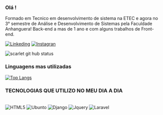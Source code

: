 ### Olá ! 
Formado em Tecnico em desenvolvimento de sistema na ETEC e agora  no 3° semestre de Análise e Desenvolvimento de Sistemas pela Faculdade Anhanguera!
 Back-end a mas de 1 ano e com alguns trabalhos de Front-end.
<br>

[![Linkeding](https://img.shields.io/badge/LinkedIn-0077B5?style=for-the-badge&logo=linkedin&logoColor=white)](https://www.linkedin.com/in/brunocesarfirmino89/)
[![Instagran](https://img.shields.io/badge/Instagram-E4405F?style=for-the-badge&logo=instagram&logoColor=white)](https://www.instagram.com/bruno_2989/)

![scarlet git hub status](https://github-readme-stats.vercel.app/api?username=brunocesarf&show_icons=true&theme=dracula)

### Linguagens mas utilizadas
[![Top Langs](https://github-readme-stats.vercel.app/api/top-langs/?username=brunocesarf&layout=compact)](https://github.com/brunocesarf/github-readme-stats)

### TECNOLOGIAS QUE UTILIZO NO MEU DIA A DIA

<div styles="display: inline_block"><br>

<img align="center" alt= "HTML5" src="https://img.shields.io/badge/HTML5-E34F26?style=for-the-badge&logo=html5&logoColor=white" />
<img align="center" alt= "Ubunto" src="https://img.shields.io/badge/Ubuntu-E95420?style=for-the-badge&logo=ubuntu&logoColor=white" /
<img align="center" alt= "Python" src="https://img.shields.io/badge/Python-3776AB?style=for-the-badge&logo=python&logoColor=white" />
<img align="center" alt= "Django" src="https://img.shields.io/badge/Django-092E20?style=for-the-badge&logo=django&logoColor=white" />
<img align="center" alt= "Jquery" src="https://img.shields.io/badge/jQuery-0769AD?style=for-the-badge&logo=jquery&logoColor=white" />
<img align="center" alt= "Laravel" src="https://img.shields.io/badge/Laravel-FF2D20?style=for-the-badge&logo=laravel&logoColor=white" />
<img align="center" alt= "" src="https://img.shields.io/badge/CSS-239120?&style=for-the-badge&logo=css3&logoColor=white" />
<img align="center" alt= "" src="https://img.shields.io/badge/JavaScript-F7DF1E?style=for-the-badge&logo=javascript&logoColor=black" />
<img align="center" alt= "" src="https://img.shields.io/badge/PHP-777BB4?style=for-the-badge&logo=php&logoColor=white" />
<img align="center" alt= "" src="https://img.shields.io/badge/Vue.js-35495E?style=for-the-badge&logo=vue.js&logoColor=4FC08D" />
<img align="center" alt= "" src="https://img.shields.io/badge/Bootstrap-563D7C?style=for-the-badge&logo=bootstrap&logoColor=white" />
<img align="center" alt= "" src="https://img.shields.io/badge/Flask-000000?style=for-the-badge&logo=flask&logoColor=white" />
<img align="center" alt= "" src="https://img.shields.io/badge/MySQL-00000F?style=for-the-badge&logo=mysql&logoColor=white" />
<img align="center" alt= "" src="https://img.shields.io/badge/PostgreSQL-316192?style=for-the-badge&logo=postgresql&logoColor=white" />
<img align="center" alt= "" src="https://img.shields.io/badge/MongoDB-4EA94B?style=for-the-badge&logo=mongodb&logoColor=white" />
<img align="center" alt= "" src="" />



</div><br>
